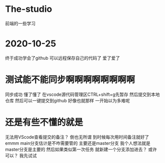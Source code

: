 # The-studio
前端的一些学习
# 2020-10-25
终于成功学会了github
可以远程保存自己的代码了 爱了爱了
# 测试能不能同步啊啊啊啊啊啊啊啊
 同步成功 懂了懂了 在vscode源代码管理区CTRL+shift+g先暂存 然后提交到本地仓库 然后可以一键提交到github  好像也就那样  一开始以为多难呢
 # 还是有些不懂的就是
 无法用VScode查看提交的备注？
 倒也无所谓 到时候每次用时间备注就好了
 emmm
 main分支估计是不咋需要管的
 主要还是master分支
 我个人想法就是master分支是主要的
 然后如果类似第一次任务  就新建一个分支添加进去？
 或许可以？
 我先试试
 